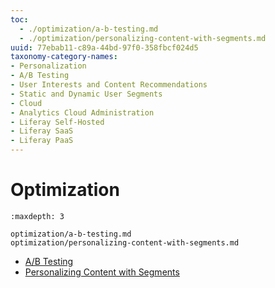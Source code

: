 ```yaml
---
toc:
  - ./optimization/a-b-testing.md
  - ./optimization/personalizing-content-with-segments.md
uuid: 77ebab11-c89a-44bd-97f0-358fbcf024d5
taxonomy-category-names:
- Personalization
- A/B Testing
- User Interests and Content Recommendations
- Static and Dynamic User Segments
- Cloud
- Analytics Cloud Administration
- Liferay Self-Hosted
- Liferay SaaS
- Liferay PaaS
---
```

# Optimization

```{toctree}
:maxdepth: 3

optimization/a-b-testing.md
optimization/personalizing-content-with-segments.md
```

- [A/B Testing](./optimization/a-b-testing.md)
- [Personalizing Content with Segments](./optimization/personalizing-content-with-segments.md)
